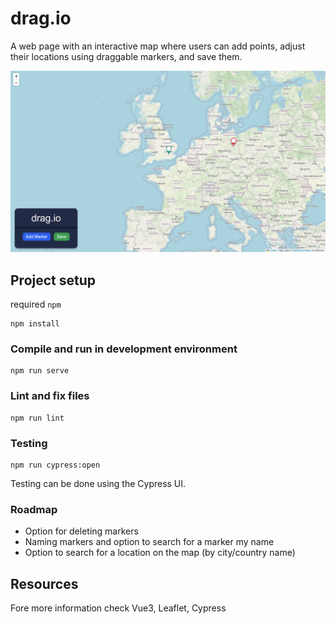 # drag.io
A web page with an interactive map where users can add points, adjust their locations using draggable markers, and save them. 

![screenshot](src/assets/map.png)
## Project setup
required `npm`
```
npm install
```
### Compile and run in development environment 
```
npm run serve
```
### Lint and fix files
```
npm run lint
```
### Testing 
``` 
npm run cypress:open
```
Testing can be done using the Cypress UI.
### Roadmap
* Option for deleting markers
* Naming markers and option to search for a marker my name 
* Option to search for a location on the map (by city/country name)

## Resources
Fore more information check Vue3, Leaflet, Cypress



